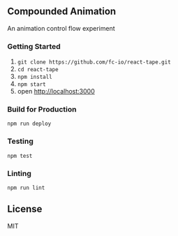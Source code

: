 ## Compounded Animation

An animation control flow experiment

### Getting Started

1. `git clone https://github.com/fc-io/react-tape.git`
2. `cd react-tape`
3. `npm install`
4. `npm start`
5. open [http://localhost:3000](http://localhost:3000)

### Build for Production

```
npm run deploy
```

### Testing

```
npm test
```

### Linting

```
npm run lint
```

## License

MIT
